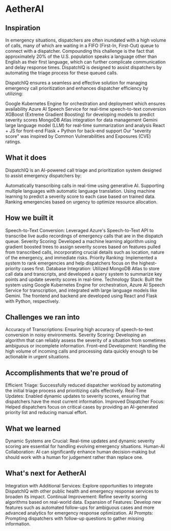 # AetherAI
## Inspiration
In emergency situations, dispatchers are often inundated with a high volume of calls, many of which are waiting in a FIFO (First-In, First-Out) queue to connect with a dispatcher. Compounding this challenge is the fact that approximately 20% of the U.S. population speaks a language other than English as their first language, which can further complicate communication and delay response times. DispatchIQ is designed to assist dispatchers by automating the triage process for these queued calls.

DispatchIQ ensures a seamless and effective solution for managing emergency call prioritization and enhances dispatcher efficiency by utilizing:

Google Kubernetes Engine for orchestration and deployment which ensures availability
Azure AI Speech Service for real-time speech-to-text conversion
XGBoost (Extreme Gradient Boosting) for developing models to predict severity scores
MongoDB Atlas integration for data management
Gemini large language model (LLM) for real-time summarization and analysis
React + JS for front-end
Flask + Python for back-end support
Our "severity score" was inspired by Common Vulnerabilities and Exposures (CVE) ratings.

## What it does
DispatchIQ is an AI-powered call triage and prioritization system designed to assist emergency dispatchers by:

Automatically transcribing calls in real-time using generative AI.
Supporting multiple languages with automatic language translation.
Using machine learning to predict a severity score to each case based on trained data.
Ranking emergencies based on urgency to optimize resource allocation.
## How we built it
Speech-to-Text Conversion: Leveraged Azure's Speech-to-Text API to transcribe live audio recordings of emergency calls that are in the dispatch queue.
Severity Scoring: Developed a machine learning algorithm using gradient boosted trees to assign severity scores based on features pulled from transcribed calls, incorporating crucial details such as location, nature of the emergency, and immediate risks.
Priority Ranking: Implemented a system to rank emergencies and help dispatchers focus on the highest-priority cases first.
Database Integration: Utilized MongoDB Atlas to store call data and transcripts, and developed a query system to summarize key points and update severity scores in real-time.
Technology Stack: Built the system using Google Kubernetes Engine for orchestration, Azure AI Speech Service for transcription, and integrated with large language models like Gemini. The frontend and backend are developed using React and Flask with Python, respectively.
## Challenges we ran into
Accuracy of Transcriptions: Ensuring high accuracy of speech-to-text conversion in noisy environments.
Severity Scoring: Developing an algorithm that can reliably assess the severity of a situation from sometimes ambiguous or incomplete information.
Front-end Development: Handling the high volume of incoming calls and processing data quickly enough to be actionable in urgent situations.
## Accomplishments that we're proud of
Efficient Triage: Successfully reduced dispatcher workload by automating the initial triage process and prioritizing calls effectively.
Real-Time Updates: Enabled dynamic updates to severity scores, ensuring that dispatchers have the most current information.
Improved Dispatcher Focus: Helped dispatchers focus on critical cases by providing an AI-generated priority list and reducing manual effort.
## What we learned
Dynamic Systems are Crucial: Real-time updates and dynamic severity scoring are essential for handling evolving emergency situations.
Human-AI Collaboration: AI can significantly enhance human decision-making but should work with a human for judgement rather than replace one.
## What's next for AetherAI
Integration with Additional Services: Explore opportunities to integrate DispatchIQ with other public health and emergency response services to broaden its impact.
Continual Improvement: Refine severity scoring algorithms based on real-world data.
Expansion of Features: Develop new features such as automated follow-ups for ambiguous cases and more advanced analytics for emergency response optimization.
AI Prompts: Prompting dispatchers with follow-up questions to gather missing information.
